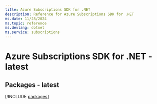 ```yaml
---
title: Azure Subscriptions SDK for .NET
description: Reference for Azure Subscriptions SDK for .NET
ms.date: 11/28/2024
ms.topic: reference
ms.devlang: dotnet
ms.service: subscriptions
---
```

# Azure Subscriptions SDK for .NET - latest
## Packages - latest
[!INCLUDE [packages](subscriptions-index.md)]